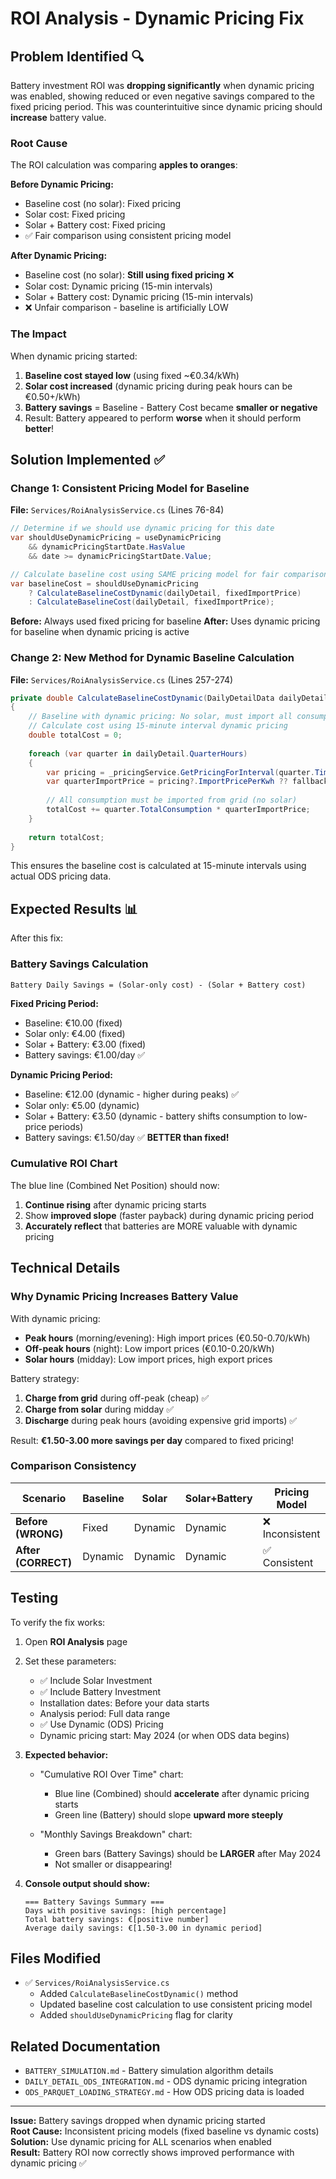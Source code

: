 # ROI Analysis - Dynamic Pricing Fix

## Problem Identified 🔍

Battery investment ROI was **dropping significantly** when dynamic pricing was enabled, showing reduced or even negative savings compared to the fixed pricing period. This was counterintuitive since dynamic pricing should **increase** battery value.

### Root Cause

The ROI calculation was comparing **apples to oranges**:

**Before Dynamic Pricing:**
- Baseline cost (no solar): Fixed pricing
- Solar cost: Fixed pricing  
- Solar + Battery cost: Fixed pricing
- ✅ Fair comparison using consistent pricing model

**After Dynamic Pricing:**
- Baseline cost (no solar): **Still using fixed pricing** ❌
- Solar cost: Dynamic pricing (15-min intervals)
- Solar + Battery cost: Dynamic pricing (15-min intervals)
- ❌ Unfair comparison - baseline is artificially LOW

### The Impact

When dynamic pricing started:
1. **Baseline cost stayed low** (using fixed ~€0.34/kWh)
2. **Solar cost increased** (dynamic pricing during peak hours can be €0.50+/kWh)
3. **Battery savings** = Baseline - Battery Cost became **smaller or negative**
4. Result: Battery appeared to perform **worse** when it should perform **better**!

## Solution Implemented ✅

### Change 1: Consistent Pricing Model for Baseline

**File:** `Services/RoiAnalysisService.cs` (Lines 76-84)

```csharp
// Determine if we should use dynamic pricing for this date
var shouldUseDynamicPricing = useDynamicPricing 
    && dynamicPricingStartDate.HasValue 
    && date >= dynamicPricingStartDate.Value;

// Calculate baseline cost using SAME pricing model for fair comparison
var baselineCost = shouldUseDynamicPricing
    ? CalculateBaselineCostDynamic(dailyDetail, fixedImportPrice)
    : CalculateBaselineCost(dailyDetail, fixedImportPrice);
```

**Before:** Always used fixed pricing for baseline
**After:** Uses dynamic pricing for baseline when dynamic pricing is active

### Change 2: New Method for Dynamic Baseline Calculation

**File:** `Services/RoiAnalysisService.cs` (Lines 257-274)

```csharp
private double CalculateBaselineCostDynamic(DailyDetailData dailyDetail, double fallbackImportPrice)
{
    // Baseline with dynamic pricing: No solar, must import all consumption
    // Calculate cost using 15-minute interval dynamic pricing
    double totalCost = 0;
    
    foreach (var quarter in dailyDetail.QuarterHours)
    {
        var pricing = _pricingService.GetPricingForInterval(quarter.Time);
        var quarterImportPrice = pricing?.ImportPricePerKwh ?? fallbackImportPrice;
        
        // All consumption must be imported from grid (no solar)
        totalCost += quarter.TotalConsumption * quarterImportPrice;
    }
    
    return totalCost;
}
```

This ensures the baseline cost is calculated at 15-minute intervals using actual ODS pricing data.

## Expected Results 📊

After this fix:

### Battery Savings Calculation
```
Battery Daily Savings = (Solar-only cost) - (Solar + Battery cost)
```

**Fixed Pricing Period:**
- Baseline: €10.00 (fixed)
- Solar only: €4.00 (fixed)
- Solar + Battery: €3.00 (fixed)
- Battery savings: €1.00/day ✅

**Dynamic Pricing Period:**
- Baseline: €12.00 (dynamic - higher during peaks) ✅
- Solar only: €5.00 (dynamic)
- Solar + Battery: €3.50 (dynamic - battery shifts consumption to low-price periods)
- Battery savings: €1.50/day ✅ **BETTER than fixed!**

### Cumulative ROI Chart

The blue line (Combined Net Position) should now:
1. **Continue rising** after dynamic pricing starts
2. Show **improved slope** (faster payback) during dynamic pricing period
3. **Accurately reflect** that batteries are MORE valuable with dynamic pricing

## Technical Details

### Why Dynamic Pricing Increases Battery Value

With dynamic pricing:
- **Peak hours** (morning/evening): High import prices (€0.50-0.70/kWh)
- **Off-peak hours** (night): Low import prices (€0.10-0.20/kWh)
- **Solar hours** (midday): Low import prices, high export prices

Battery strategy:
1. **Charge from grid** during off-peak (cheap) ✅
2. **Charge from solar** during midday ✅
3. **Discharge** during peak hours (avoiding expensive grid imports) ✅

Result: **€1.50-3.00 more savings per day** compared to fixed pricing!

### Comparison Consistency

| Scenario | Baseline | Solar | Solar+Battery | Pricing Model |
|----------|----------|-------|---------------|---------------|
| **Before (WRONG)** | Fixed | Dynamic | Dynamic | ❌ Inconsistent |
| **After (CORRECT)** | Dynamic | Dynamic | Dynamic | ✅ Consistent |

## Testing

To verify the fix works:

1. Open **ROI Analysis** page
2. Set these parameters:
   - ✅ Include Solar Investment
   - ✅ Include Battery Investment  
   - Installation dates: Before your data starts
   - Analysis period: Full data range
   - ✅ Use Dynamic (ODS) Pricing
   - Dynamic pricing start: May 2024 (or when ODS data begins)

3. **Expected behavior:**
   - "Cumulative ROI Over Time" chart:
     - Blue line (Combined) should **accelerate** after dynamic pricing starts
     - Green line (Battery) should slope **upward more steeply**
   
   - "Monthly Savings Breakdown" chart:
     - Green bars (Battery Savings) should be **LARGER** after May 2024
     - Not smaller or disappearing!

4. **Console output should show:**
   ```
   === Battery Savings Summary ===
   Days with positive savings: [high percentage]
   Total battery savings: €[positive number]
   Average daily savings: €[1.50-3.00 in dynamic period]
   ```

## Files Modified

- ✅ `Services/RoiAnalysisService.cs`
  - Added `CalculateBaselineCostDynamic()` method
  - Updated baseline cost calculation to use consistent pricing model
  - Added `shouldUseDynamicPricing` flag for clarity

## Related Documentation

- `BATTERY_SIMULATION.md` - Battery simulation algorithm details
- `DAILY_DETAIL_ODS_INTEGRATION.md` - ODS dynamic pricing integration
- `ODS_PARQUET_LOADING_STRATEGY.md` - How ODS pricing data is loaded

---

**Issue:** Battery savings dropped when dynamic pricing started  
**Root Cause:** Inconsistent pricing models (fixed baseline vs dynamic costs)  
**Solution:** Use dynamic pricing for ALL scenarios when enabled  
**Result:** Battery ROI now correctly shows improved performance with dynamic pricing ✅
